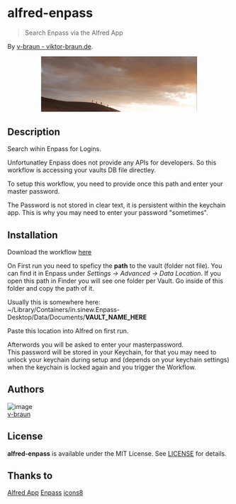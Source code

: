 # alfred-enpass
> Search Enpass via the Alfred App


By [v-braun - viktor-braun.de](https://viktor-braun.de).


<p align="center">
<img width="70%" src="resources/preview.gif" />
</p>


## Description
Search wihin Enpass for Logins.

Unfortunatley Enpass does not provide any APIs for developers.
So this workflow is accessing your vaults DB file directley.

To setup this workflow, you need to provide once this path and enter your master password.

The Password is not stored in clear text, it is persistent within the keychain app.
This is why you may need to enter your password "sometimes".


## Installation

Download the workflow [here](workflow-releases/Search%20Enpass.alfredworkflow)

On First run you need to speficy the **path** to the vault (folder not file).
You can find it in Enpass under *Settings -> Advanced -> Data Location*.
If you open this path in Finder you will see one folder per Vault.
Go inside of this folder and copy the path of it.

Usually this is somewhere here:  
~/Library/Containers/in.sinew.Enpass-Desktop/Data/Documents/**VAULT_NAME_HERE**


Paste this location into Alfred on first run.

Afterwords you will be asked to enter your masterpassword.  
This password will be stored in your Keychain, for that you may need to unlock your keychain during setup and (depends on your keychain settings) when the keychain is locked again and you trigger the Workflow.


## Authors

![image](https://avatars3.githubusercontent.com/u/4738210?v=3&amp;s=50)  
[v-braun](https://github.com/v-braun/)



## License
**alfred-enpass** is available under the MIT License. See [LICENSE](LICENSE) for details.


## Thanks to
[Alfred App](https://www.alfredapp.com/)
[Enpass](https://www.enpass.io/)
[icons8](https://icons8.com)